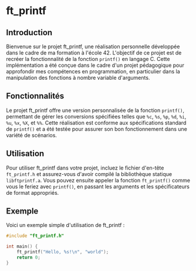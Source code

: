 # ft_printf

## Introduction

Bienvenue sur le projet ft_printf, une réalisation personnelle développée dans le cadre de ma formation à l'école 42. L'objectif de ce projet est de recréer la fonctionnalité de la fonction `printf()` en langage C. Cette implémentation a été conçue dans le cadre d'un projet pédagogique pour approfondir mes compétences en programmation, en particulier dans la manipulation des fonctions à nombre variable d'arguments.

## Fonctionnalités

Le projet ft_printf offre une version personnalisée de la fonction `printf()`, permettant de gérer les conversions spécifiées telles que `%c`, `%s`, `%p`, `%d`, `%i`, `%u`, `%x`, `%X`, et `%%`. Cette réalisation est conforme aux spécifications standard de `printf()` et a été testée pour assurer son bon fonctionnement dans une variété de scénarios.

## Utilisation

Pour utiliser ft_printf dans votre projet, incluez le fichier d'en-tête `ft_printf.h` et assurez-vous d'avoir compilé la bibliothèque statique `libftprintf.a`. Vous pouvez ensuite appeler la fonction `ft_printf()` comme vous le feriez avec `printf()`, en passant les arguments et les spécificateurs de format appropriés.

## Exemple

Voici un exemple simple d'utilisation de ft_printf :

```c
#include "ft_printf.h"

int main() {
    ft_printf("Hello, %s!\n", "world");
    return 0;
}

